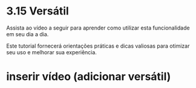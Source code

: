 # 3.15 Versátil

Assista ao vídeo a seguir para aprender como utilizar esta funcionalidade em seu dia a dia. 

Este tutorial fornecerá orientações práticas e dicas valiosas para otimizar seu uso e melhorar sua experiência.

# inserir vídeo (adicionar versátil)
